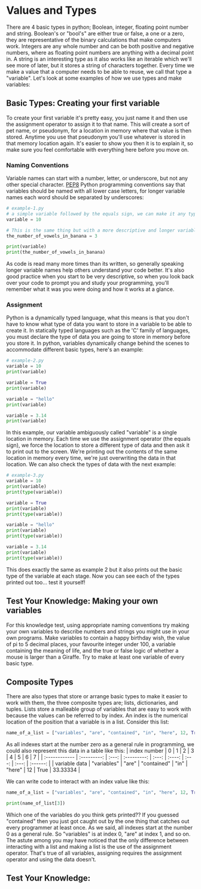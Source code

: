 # Values and Types
There are 4 basic types in python; Boolean, integer, floating point number and string. Boolean's or "bool's" are either true or false, a one or a zero, they are representative of the binary calculations that make computers work. Integers are any whole number and can be both positive and negative numbers, where as floating point numbers are anything with a decimal point in. A string is an interesting type as it also works like an iterable which we'll see more of later, but it stores a string of characters together. Every time we make a value that a computer needs to be able to reuse, we call that type a "variable". Let's look at some examples of how we use types and make variables:
 
## Basic Types: Creating your first variable
To create your first variable it's pretty easy, you just name it and then use the assignment operator to assign it to that name. This will create a sort of pet name, or pseudonym, for a location in memory where that value is then stored. Anytime you use that pseudonym you'll use whatever is stored in that memory location again. It's easier to show you then it is to explain it, so make sure you feel comfortable with everything here before you move on. 

### Naming Conventions
Variable names can start with a number, letter, or underscore, but not any other special character. [PEP8](https://www.python.org/dev/peps/pep-0008/) Python programming conventions say that variables should be named with all lower case letters, for longer variable names each word should be separated by underscores: 
```python
# example-1.py
# a simple variable followed by the equals sign, we can make it any type of variable but we will make it an integer 
variable = 10

# This is the same thing but with a more descriptive and longer variable name
the_number_of_vowels_in_banana = 3

print(variable)
print(the_number_of_vowels_in_banana)
```
As code is read many more times than its written, so generally speaking longer variable names help others understand your code better. It's also good practice when you start to be very descriptive, so when you look back over your code to prompt you and study your programming, you'll remember what it was you were doing and how it works at a glance.

### Assignment 
Python is a dynamically typed language, what this means is that you don't have to know what type of data you want to store in a variable to be able to create it. In statically typed languages such as the 'C' family of languages, you must declare the type of data you are going to store in memory before you store it. In python, variables dynamically change behind the scenes to accommodate different basic types, here's an example:
```python
# example-2.py
variable = 10 
print(variable)

variable = True
print(variable)

variable = "hello"
print(variable)

variable = 3.14
print(variable)
```
In this example, our variable ambiguously called "variable" is a single location in memory. Each time we use the assignment operator (the equals sign), we force the location to store a different type of data and then ask it to print out to the screen. We're printing out the contents of the same location in memory every time, we're just overwriting the data in that location. We can also check the types of data with the next example:
```python
# example-3.py
variable = 10 
print(variable)
print(type(variable))

variable = True
print(variable)
print(type(variable))

variable = "hello"
print(variable)
print(type(variable))

variable = 3.14
print(variable)
print(type(variable))
```
This does exactly the same as example 2 but it also prints out the basic type of the variable at each stage. Now you can see each of the types printed out too... test it yourself!

## Test Your Knowledge: Making your own variables
For this knowledge test, using appropriate naming conventions try making your own variables to describe numbers and strings you might use in your own programs. Make variables to contain a happy birthday wish, the value of pi to 5 decimal places, your favourite integer under 100, a variable containing the meaning of life, and the true or false logic of whether a mouse is larger than a Giraffe. Try to make at least one variable of every basic type. 

## Composite Types
There are also types that store or arrange basic types to make it easier to work with them, the three composite types are; lists, dictionaries, and tuples. Lists store a malleable group of variables that are easy to work with because the values can be referred to by index. An index is the numerical location of the position that a variable is in a list. Consider this list:
```python
name_of_a_list = ["variables", "are", "contained", "in", "here", 12, True, 33.33334]

```
As all indexes start at the number zero as a general rule in programming, we could also represent this data in a table like this:
| index number  |      0      |   1   |      2      |   3   |   4    |   5   |   6   |    7     |
| :------------ | :---------: | :---: | :---------: | :---: | :----: | :---: | :---: | :------: |
| variable data | "variables" | "are" | "contained" | "in"  | "here" |  12   | True  | 33.33334 |

We can write code to interact with an index value like this:
```python
name_of_a_list = ["variables", "are", "contained", "in", "here", 12, True, 33.33334]

print(name_of_list[3])
```
Which one of the variables do you think gets printed?? If you guessed "contained" then you just got caught out by the one thing that catches out every programmer at least once. As we said, all indexes start at the number 0 as a general rule. So "variables" is at index 0, "are" at index 1, and so on. The astute among you may have noticed that the only difference between interacting with a list and making a list is the use of the assignment operator. That's true of all variables, assigning requires the assignment operator and using the data doesn't. 

## Test Your Knowledge: 

